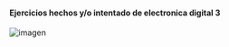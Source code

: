#### Ejercicios hechos y/o intentado de electronica digital 3
![imagen](https://user-images.githubusercontent.com/84784723/188250286-fa54b338-9175-48b5-be80-cca6f721c068.png)
